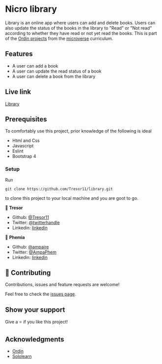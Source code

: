 # Nicro library

Library is an online app where users can add and delete books. Users can also update the status of the books in the library to "Read" or "Not read" according to whether they have read or not yet read the books. This is part of the [Ordin projects](https://www.theodinproject.com/courses/javascript/lessons/library) from the [microverse](https://www.microverse.org/)  curriculum.

## Features
- A user can add a book
- A user can update the read status of a book
- A user can delete a book from the library

## Live link
[Library](https://raw.githack.com/Tresor11/library/features/index.html)

## Prerequisites
To comfortably use this project, prior knowledge of the following is ideal
- Html and Css
- Javascript
- Eslint
- Bootstrap 4

### Setup
Run 
~~~ 
git clone https://github.com/Tresor11/library.git 
~~~
to clone this project to your local machine and you are goot to go.


👤 **Tresor**

- Github: [@Tresor11](https://github.com/Tresor11)
- Twitter: [@twitterhandle](https://twitter.com/twitterhandle)
- Linkedin: [linkedin](https://linkedin.com/linkedinhandle)

👤 **Phemia**

- Github: [@ampaire](https://github.com/ampaire)
- Twitter: [@AmpaPhem](https://twitter.com/AmpaPhem)
- Linkedin: [linkedin](https://linkedin.com/ampaire-phemia)

## 🤝 Contributing

Contributions, issues and feature requests are welcome!

Feel free to check the [issues page](issues/).

## Show your support

Give a ⭐️ if you like this project!

## Acknowledgments
- [Ordin](https://www.theodinproject.com/courses/javascript/lessons/library)
- [Sololearn](https://www.sololearn.com/Play/JavaScript)
